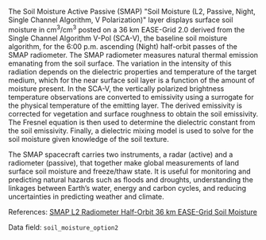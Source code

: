 The Soil Moisture Active Passive (SMAP) "Soil Moisture (L2, Passive, Night, Single Channel Algorithm, V Polarization)" layer displays surface soil moisture in cm<sup>3</sup>/cm<sup>3</sup> posted on a 36 km EASE-Grid 2.0 derived from the Single Channel Algorithm V-Pol (SCA-V), the baseline soil moisture algorithm, for the 6:00 p.m. ascending (Night) half-orbit passes of the SMAP radiometer.  The SMAP radiometer measures natural thermal emission emanating from the soil surface. The variation in the intensity of this radiation depends on the dielectric properties and temperature of the target medium, which for the near surface soil layer is a function of the amount of moisture present. In the SCA-V, the vertically polarized brightness temperature observations are converted to emissivity using a surrogate for the physical temperature of the emitting layer. The derived emissivity is corrected for vegetation and surface roughness to obtain the soil emissivity. The Fresnel equation is then used to determine the dielectric constant from the soil emissivity. Finally, a dielectric mixing model is used to solve for the soil moisture given knowledge of the soil texture.

The SMAP spacecraft carries two instruments, a radar (active) and a radiometer (passive), that together make global measurements of land surface soil moisture and freeze/thaw state. It is useful for monitoring and predicting natural hazards such as floods and droughts, understanding the linkages between Earth’s water, energy and carbon cycles, and reducing uncertainties in predicting weather and climate.

References: [SMAP L2 Radiometer Half-Orbit 36 km EASE-Grid Soil Moisture](https://nsidc.org/data/SPL2SMP)

Data field: `soil_moisture_option2`
